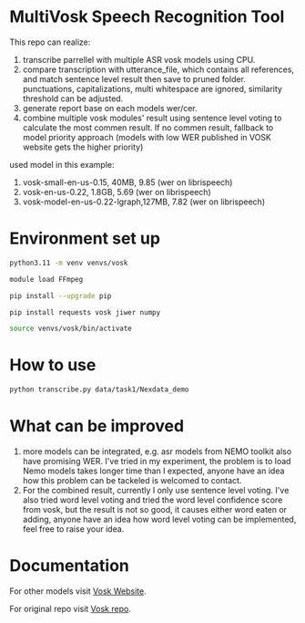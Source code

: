 # MultiVosk Speech Recognition Tool

This repo can realize: 
1. transcribe parrellel with multiple ASR vosk models using CPU.
2. compare transcription with utterance_file, which contains all references, and match sentence level result then save to pruned folder. punctuations, capitalizations, multi whitespace are ignored, similarity threshold can be adjusted.
3. generate report base on each models wer/cer.
4. combine multiple vosk modules' result using sentence level voting to calculate the most commen result. If no commen result, fallback to model priority approach (models with low WER published in VOSK website gets the higher priority)

used model in this example: 
1. vosk-small-en-us-0.15, 40MB, 9.85 (wer on librispeech)
2. vosk-en-us-0.22, 1.8GB, 5.69 (wer on librispeech)
3. vosk-model-en-us-0.22-lgraph,127MB, 7.82 (wer on librispeech)

# Environment set up 
```bash
python3.11 -m venv venvs/vosk

module load FFmpeg

pip install --upgrade pip

pip install requests vosk jiwer numpy

source venvs/vosk/bin/activate
```
# How to use 
```bash
python transcribe.py data/task1/Nexdata_demo
```
# What can be improved 
1. more models can be integrated, e.g. asr models from NEMO toolkit also have promising WER. I've tried in my experiment, the problem is to load Nemo models takes longer time than I expected, anyone have an idea how this problem can be tackeled is welcomed to contact. 
2. For the combined result, currently I only use sentence level voting. I've also tried word level voting and tried the word level confidence score from vosk, but the result is not so good, it causes either word eaten or adding, anyone have an idea how word level voting can be implemented, feel free to raise your idea. 

# Documentation
For other models visit [Vosk
Website](https://alphacephei.com/vosk/models).

For original repo visit [Vosk
repo](https://github.com/alphacep/vosk-api).

